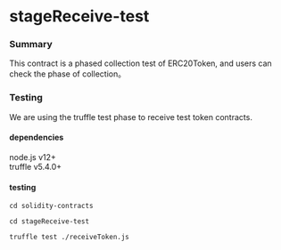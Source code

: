 # stageReceive-test
### Summary

This contract is a phased collection test of ERC20Token, and users can check the phase of collection。

### Testing

We are using the truffle test phase to receive test token contracts.

#### dependencies

node.js v12+   
truffle v5.4.0+

#### testing 

```
cd solidity-contracts

cd stageReceive-test

truffle test ./receiveToken.js

```
